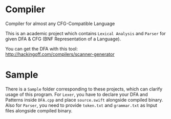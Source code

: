 # Compiler
Compiler for almost any CFG-Compatible Language

This is an academic project which contains `Lexical Analysis` and `Parser` for given DFA & CFG (BNF Representation of a Language).


You can get the DFA with this tool: http://hackingoff.com/compilers/scanner-generator

# Sample
There is a `Sample` folder corresponding to these projects, which can clarify usage of this program.
For `Lexer`, you have to declare your DFA and Patterns inside `DFA.cpp` and place `source.swift` alongside compiled binary.
Also for `Parser`, you need to provide `token.txt` and `grammar.txt` as Input files alongside compiled binary.

